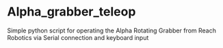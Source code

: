 # Alpha_grabber_teleop
Simple python script for operating the Alpha Rotating Grabber from Reach Robotics via Serial connection and keyboard input
